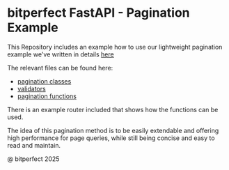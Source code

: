 # bitperfect FastAPI - Pagination Example

This Repository includes an example how to use our lightweight pagination example we've written in details [here](https://bitperfect.at/en/blog/pagination-mit-fastapi)

The relevant files can be found here:
- [pagination classes](src/types/pagination.py)
- [validators](src/types/validators.py)
- [pagination functions](src/modules/db/pagination.py)

There is an example router included that shows how the functions can be used.

The idea of this pagination method is to be easily extendable and offering high performance for page queries, while still being concise and easy to read and maintain.

@ bitperfect 2025
